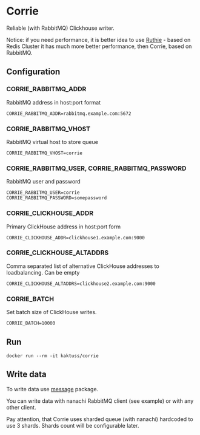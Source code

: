 # Corrie

Reliable (with RabbitMQ) Clickhouse writer.

Notice: if you need performance, it is better idea to use [Ruthie](https://github.com/kak-tus/ruthie) - based on Redis Cluster it has much more better performance, then Corrie, based on RabbitMQ.

## Configuration

### CORRIE_RABBITMQ_ADDR

RabbitMQ address in host:port format

```
CORRIE_RABBITMQ_ADDR=rabbitmq.example.com:5672
```

### CORRIE_RABBITMQ_VHOST

RabbitMQ virtual host to store queue

```
CORRIE_RABBITMQ_VHOST=corrie
```

### CORRIE_RABBITMQ_USER, CORRIE_RABBITMQ_PASSWORD

RabbitMQ user and password

```
CORRIE_RABBITMQ_USER=corrie
CORRIE_RABBITMQ_PASSWORD=somepassword
```

### CORRIE_CLICKHOUSE_ADDR

Primary ClickHouse address in host:port form

```
CORRIE_CLICKHOUSE_ADDR=clickhouse1.example.com:9000
```

### CORRIE_CLICKHOUSE_ALTADDRS

Comma separated list of alternative ClickHouse addresses to loadbalancing. Can be empty

```
CORRIE_CLICKHOUSE_ALTADDRS=clickhouse2.example.com:9000
```

### CORRIE_BATCH

Set batch size of ClickHouse writes.

```
CORRIE_BATCH=10000
```

## Run

```
docker run --rm -it kaktuss/corrie
```

## Write data

To write data use [message](https://godoc.org/github.com/kak-tus/corrie/message) package.

You can write data with nanachi RabbitMQ client (see example) or with any other client.

Pay attention, that Corrie uses sharded queue (with nanachi) hardcoded to use 3 shards. Shards count will be configurable later.
